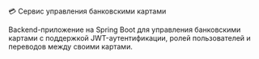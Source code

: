💳 Сервис управления банковскими картами

Backend-приложение на Spring Boot для управления банковскими картами с поддержкой JWT-аутентификации, ролей пользователей и переводов между своими картами.

